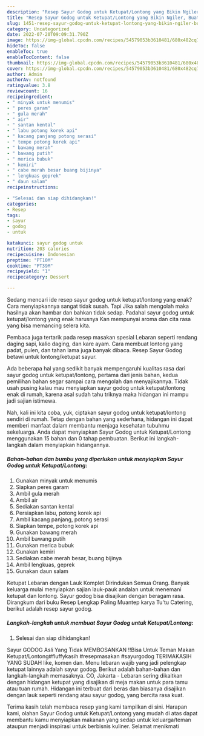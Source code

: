 ```yaml
---
description: "Resep Sayur Godog untuk Ketupat/Lontong yang Bikin Ngiler, Buat Buka Puasa}"
title: "Resep Sayur Godog untuk Ketupat/Lontong yang Bikin Ngiler, Buat Buka Puasa}"
slug: 1451-resep-sayur-godog-untuk-ketupat-lontong-yang-bikin-ngiler-buat-buka-puasa
category: Uncategorized
date: 2022-07-20T09:09:31.790Z
image: https://img-global.cpcdn.com/recipes/54579053b3610481/680x482cq70/sayur-godog-untuk-ketupatlontong-foto-resep-utama.jpg
hideToc: false
enableToc: true
enableTocContent: false
thumbnail: https://img-global.cpcdn.com/recipes/54579053b3610481/680x482cq70/sayur-godog-untuk-ketupatlontong-foto-resep-utama.jpg
cover: https://img-global.cpcdn.com/recipes/54579053b3610481/680x482cq70/sayur-godog-untuk-ketupatlontong-foto-resep-utama.jpg
author: Admin
authorAv: notfound
ratingvalue: 3.8
reviewcount: 16
recipeingredient:
- " minyak untuk menumis"
- " peres garam"
- " gula merah"
- " air"
- " santan kental"
- " labu potong korek api"
- " kacang panjang potong serasi"
- " tempe potong korek api"
- " bawang merah"
- " bawang putih"
- " merica bubuk"
- " kemiri"
- " cabe merah besar buang bijinya"
- " lengkuas geprek"
- " daun salam"
recipeinstructions:

- "Selesai dan siap dihidangkan!"
categories:
- Resep
tags:
- sayur
- godog
- untuk

katakunci: sayur godog untuk 
nutrition: 203 calories
recipecuisine: Indonesian
preptime: "PT10M"
cooktime: "PT39M"
recipeyield: "1"
recipecategory: Dessert

---
```



Sedang mencari ide resep sayur godog untuk ketupat/lontong yang enak? Cara menyiapkannya sangat tidak susah. Tapi Jika salah mengolah maka hasilnya akan hambar dan bahkan tidak sedap. Padahal sayur godog untuk ketupat/lontong yang enak harusnya Kan mempunyai aroma dan cita rasa yang bisa memancing selera kita.


Pembaca juga tertarik pada resep masakan spesial Lebaran seperti rendang daging sapi, kalio daging, dan kare ayam. Cara membuat lontong yang padat, pulen, dan tahan lama juga banyak dibaca. Resep Sayur Godog betawi untuk lontong/ketupat sayur.

Ada beberapa hal yang sedikit banyak mempengaruhi kualitas rasa dari sayur godog untuk ketupat/lontong, pertama dari jenis bahan, kedua pemilihan bahan segar sampai cara mengolah dan menyajikannya. Tidak usah pusing kalau mau menyiapkan sayur godog untuk ketupat/lontong enak di rumah, karena asal sudah tahu triknya maka hidangan ini mampu jadi sajian istimewa.


Nah, kali ini kita coba, yuk, ciptakan sayur godog untuk ketupat/lontong sendiri di rumah. Tetap dengan bahan yang sederhana, hidangan ini dapat memberi manfaat dalam membantu menjaga kesehatan tubuhmu sekeluarga. Anda dapat menyiapkan Sayur Godog untuk Ketupat/Lontong menggunakan 15 bahan dan 0 tahap pembuatan. Berikut ini langkah-langkah dalam menyiapkan hidangannya.

<!--inarticleads1-->

##### Bahan-bahan dan bumbu yang diperlukan untuk menyiapkan Sayur Godog untuk Ketupat/Lontong:

1. Gunakan  minyak untuk menumis
1. Siapkan  peres garam
1. Ambil  gula merah
1. Ambil  air
1. Sediakan  santan kental
1. Persiapkan  labu, potong korek api
1. Ambil  kacang panjang, potong serasi
1. Siapkan  tempe, potong korek api
1. Gunakan  bawang merah
1. Ambil  bawang putih
1. Gunakan  merica bubuk
1. Gunakan  kemiri
1. Sediakan  cabe merah besar, buang bijinya
1. Ambil  lengkuas, geprek
1. Gunakan  daun salam


Ketupat Lebaran dengan Lauk Komplet Dirindukan Semua Orang. Banyak keluarga mulai menyiapkan sajian lauk-pauk andalan untuk menemani ketupat dan lontong. Sayur godog bisa disajikan dengan beragam rasa. Dirangkum dari buku Resep Lengkap Paling Muantep karya Tu&#39;tu Catering, berikut adalah resep sayur godog. 

<!--inarticleads2-->

##### Langkah-langkah untuk membuat Sayur Godog untuk Ketupat/Lontong:


1. Selesai dan siap dihidangkan!

Sayur GODOG Asli Yang Tidak MEMBOSANKAN ‼️Bisa Untuk Teman Makan Ketupat/Lontong#fluffykasih #resepmasakan #sayurgodog TERIMAKASIH YANG SUDAH like, komen dan. Menu lebaran wajib yang jadi pelengkap ketupat lainnya adalah sayur godog. Berikut adalah bahan-bahan dan langkah-langkah memasaknya. CO, Jakarta - Lebaran sering dikaitkan dengan hidangan ketupat yang disajikan di meja makan untuk para tamu atau tuan rumah. Hidangan ini terbuat dari beras dan biasanya disajikan dengan lauk seperti rendang atau sayur godog, yang bercita rasa kuat. 

Terima kasih telah membaca resep yang kami tampilkan di sini. Harapan kami, olahan Sayur Godog untuk Ketupat/Lontong yang mudah di atas dapat membantu kamu menyiapkan makanan yang sedap untuk keluarga/teman ataupun menjadi inspirasi untuk berbisnis kuliner. Selamat menikmati
